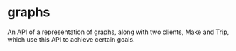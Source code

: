 # graphs
An API of a representation of graphs, along with two clients, Make and Trip, which use this API to achieve certain goals.
